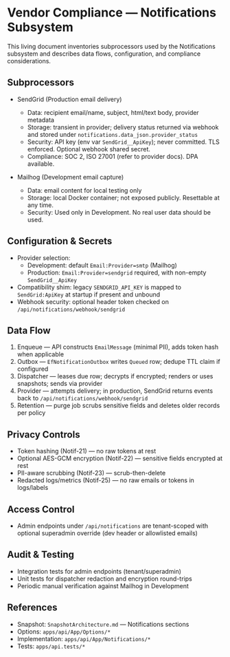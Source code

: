 # Vendor Compliance — Notifications Subsystem

This living document inventories subprocessors used by the Notifications subsystem and describes data flows, configuration, and compliance considerations.

## Subprocessors

- SendGrid (Production email delivery)
  - Data: recipient email/name, subject, html/text body, provider metadata
  - Storage: transient in provider; delivery status returned via webhook and stored under `notifications.data_json.provider_status`
  - Security: API key (env var `SendGrid__ApiKey`); never committed. TLS enforced. Optional webhook shared secret.
  - Compliance: SOC 2, ISO 27001 (refer to provider docs). DPA available.

- Mailhog (Development email capture)
  - Data: email content for local testing only
  - Storage: local Docker container; not exposed publicly. Resettable at any time.
  - Security: Used only in Development. No real user data should be used.

## Configuration & Secrets

- Provider selection:
  - Development: default `Email:Provider=smtp` (Mailhog)
  - Production: `Email:Provider=sendgrid` required, with non-empty `SendGrid__ApiKey`
- Compatibility shim: legacy `SENDGRID_API_KEY` is mapped to `SendGrid:ApiKey` at startup if present and unbound
- Webhook security: optional header token checked on `/api/notifications/webhook/sendgrid`

## Data Flow

1. Enqueue — API constructs `EmailMessage` (minimal PII), adds token hash when applicable
2. Outbox — `EfNotificationOutbox` writes `Queued` row; dedupe TTL claim if configured
3. Dispatcher — leases due row; decrypts if encrypted; renders or uses snapshots; sends via provider
4. Provider — attempts delivery; in production, SendGrid returns events back to `/api/notifications/webhook/sendgrid`
5. Retention — purge job scrubs sensitive fields and deletes older records per policy

## Privacy Controls

- Token hashing (Notif-21) — no raw tokens at rest
- Optional AES-GCM encryption (Notif-22) — sensitive fields encrypted at rest
- PII-aware scrubbing (Notif-23) — scrub-then-delete
- Redacted logs/metrics (Notif-25) — no raw emails or tokens in logs/labels

## Access Control

- Admin endpoints under `/api/notifications` are tenant-scoped with optional superadmin override (dev header or allowlisted emails)

## Audit & Testing

- Integration tests for admin endpoints (tenant/superadmin)
- Unit tests for dispatcher redaction and encryption round-trips
- Periodic manual verification against Mailhog in Development

## References

- Snapshot: `SnapshotArchitecture.md` — Notifications sections
- Options: `apps/api/App/Options/*`
- Implementation: `apps/api/App/Notifications/*`
- Tests: `apps/api.tests/*`
